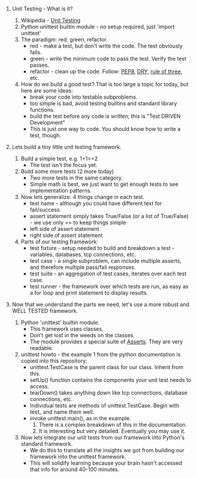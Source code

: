    
    
1. Unit Testing - What is it?    

    1. Wikipedia - [Unit Testing](http://en.wikipedia.org/wiki/Unit_testing)    
    2. Python unittest builtin module - no setup required, just 'import unittest'    
    3. The paradigm: red, green, refactor.    
        - red - make a test, but don't write the code. The test obviously fails.    
        - green - write the minimum code to pass the test. Verify the test passes.    
        - refactor - clean up the code. Follow: [PEP8](http://legacy.python.org/dev/peps/pep-0008/#maximum-line-length), [DRY](http://en.wikipedia.org/wiki/Don't_repeat_yourself), [rule of three](http://en.wikipedia.org/wiki/Rule_of_three_(computer_programming)), etc.    
    4. How do we build a good test? That is too large a topic for today, but here are some ideas:    
        -  break your code into testable subproblems.    
        -  too simple is bad, avoid testing builtins and standard library functions.    
        -  build the test before any code is written, this is "Test DRIVEN Development"    
        -  This is just one way to code. You should know how to write a test, though.    
    
    
2. Lets build a tiny little unit testing framework.    
    1. Build a simple test, e.g. 1+1==2    
        -  The test isn't the focus yet.    
    2. Build some more tests (2 more today)    
        -  Two more tests in the same category.    
        -  Simple math is best, we just want to get enough tests to see implementation patterns.    
    3. Now lets generalize. 4 things change in each test.    
        -  test name - although you could have different text for fail/success    
        -  assert statement simply takes True/False (or a list of True/False) - we use only == to keep things simple    
        -  left side of assert statement    
        -  right side of assert statement    
    4. Parts of our testing framework:    
        -  test fixture - setup needed to build and breakdown a test - variables, databases, tcp connections, etc.    
        -  test case - a single subproblem, can include multiple asserts, and therefore multiple pass/fail responses.    
        -  test suite - an aggregation of test cases, iterates over each test case.    
        -  test runner - the framework over which tests are run, as easy as a for loop and print statement to display results.    
    
    
3. Now that we understand the parts we need, let's use a more robust and WELL TESTED framework.    
    1. Python 'unittest' builtin module.    
        -  This framework uses classes.    
        -  Don't get lost in the weeds on the classes.
        -  The module provides a special suite of [Asserts](https://docs.python.org/2.7/library/unittest.html#assert-methods). They are very readable.    
    2. unittest howto - the example 1 from the python documentation is copied into this repository:    
        -  unittest.TestCase is the parent class for our class. Inherit from this.    
        -  setUp() function contains the components your unit test needs to access.    
        -  tearDown() takes anything down like tcp connections, database connections, etc.    
        -  Individual tests are methods of unittest.TestCase. Begin with test_ and name them well.    
        -  invoke unittest.main(), as in the example.     
            1. There is a complex breakdown of this in the documentation.    
            2. It is interesting but very detailed. Eventually you may use it.    
    3. Now lets integrate our unit tests from our framework into Python's standard framework.    
        -  We do this to translate all the insights we got from building our framework into the unittest framework.    
        -  This will solidify learning because your brain hasn't accessed that info for around 40-100 minutes.    
    
    
    
